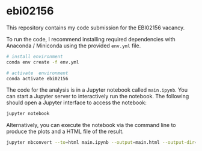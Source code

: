 # ebi02156

This repository contains my code submission for the EBI02156 vacancy.

To run the code, I recommend installing required dependencies with Anaconda / Miniconda using the provided `env.yml` file.
```sh
# install environment
conda env create -f env.yml

# activate  environment
conda activate ebi02156
```

The code for the analysis is in a Jupyter notebook called `main.ipynb`. You can start a Jupyter server to interactively run the notebook. The following should open a Jupyter interface to access the notebook:
```sh
jupyter notebook
```

Alternatively, you can execute the notebook via the command line to produce the plots and a HTML file of the result. 
```sh
jupyter nbconvert --to=html main.ipynb --output=main.html --output-dir=plots/ --execute
```

